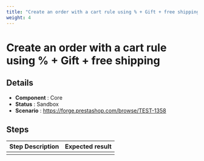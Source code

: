 ```yaml
---
title: "Create an order with a cart rule using % + Gift + free shipping"
weight: 4
---
```


# Create an order with a cart rule using % + Gift + free shipping
## Details
* **Component** : Core
* **Status** : Sandbox
* **Scenario** : https://forge.prestashop.com/browse/TEST-1358

## Steps
| Step Description | Expected result |
| ----- | ----- |
|  |  |
